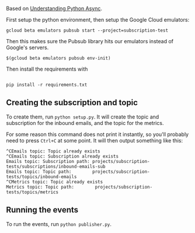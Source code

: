 Based on [Understanding Python Async](https://ruarfff.com/posts/understanding-python-async).

First setup the python environment, then setup the Google Cloud emulators:

```
gcloud beta emulators pubsub start --project=subscription-test
```

Then this makes sure the Pubsub library hits our emulators instead of Google's
servers.

```
$(gcloud beta emulators pubsub env-init)

```

Then install the requirements with

```

pip install -r requirements.txt

```

## Creating the subscription and topic

To create them, run `python setup.py`. It will create the topic and
subscription for the inbound emails, and the topic for the metrics.

For some reason this command does not print it instantly, so you'll probably
need to press `Ctrl+C` at some point. It will then output something like this:

```
^CEmails topic: Topic already exists
^CEmails topic: Subscription already exists
Emails topic: Subscription path: projects/subscription-tests/subscriptions/inbound-emails-sub
Emails topic: Topic path:        projects/subscription-tests/topics/inbound-emails
^CMetrics topic: Topic already exists
Metrics topic: Topic path:        projects/subscription-tests/topics/metrics
```

## Running the events

To run the events, run `python publisher.py`.
